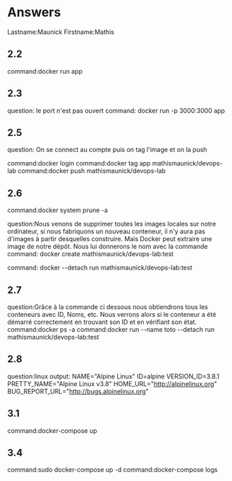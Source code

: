 # Answers

Lastname:Maunick
Firstname:Mathis

## 2.2

command:docker run app 

## 2.3
question: le port n'est pas ouvert
command: docker run -p 3000:3000 app

## 2.5
question: On se connect au compte puis on tag l'image et on la push

command:docker login
command:docker tag app mathismaunick/devops-lab
command:docker push mathismaunick/devops-lab


## 2.6
command:docker system prune -a 

question:Nous venons de supprimer toutes les images locales sur notre ordinateur, si nous fabriquons un nouveau conteneur, il n'y aura pas d'images à partir desquelles construire. Mais Docker peut extraire une image de notre dépôt. Nous lui donnerons le nom avec la commande
command: docker create mathismaunick/devops-lab:test

command: docker --detach run mathismaunick/devops-lab:test

## 2.7
question:Grâce à la commande ci dessous nous obtiendrons tous les conteneurs avec ID, Noms, etc. Nous verrons alors si le conteneur a été démarré correctement en trouvant son ID et en vérifiant son état.
command:docker ps -a
command:docker run --name toto --detach run mathismaunick/devops-lab:test

## 2.8
question:linux
output: NAME="Alpine Linux"
 		ID=alpine
 		VERSION_ID=3.8.1
 		PRETTY_NAME="Alpine Linux v3.8"
 		HOME_URL="http://alpinelinux.org"
 		BUG_REPORT_URL="http://bugs.alpinelinux.org"

## 3.1
command:docker-compose up

## 3.4
command:sudo docker-compose up -d
command:docker-compose logs

